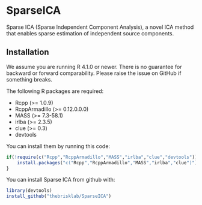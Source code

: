 # SparseICA

Sparse ICA (Sparse Independent Component Analysis), a novel ICA method that enables sparse estimation of independent source components.

## Installation

We assume you are running R 4.1.0 or newer. There is no guarantee for backward or forward comparability. Please raise the issue on GitHub if something breaks.

The following R packages are required:

- Rcpp (>= 1.0.9)
- RcppArmadillo (>= 0.12.0.0.0)
- MASS (>= 7.3-58.1)
- irlba (>= 2.3.5)
- clue (>= 0.3)
- devtools

You can install them by running this code:

```r
if(!require(c("Rcpp","RcppArmadillo","MASS","irlba","clue","devtools"))){
    install.packages("c("Rcpp","RcppArmadillo","MASS","irlba","clue")")
}
```

You can install Sparse ICA from github with:

``` r
library(devtools)
install_github("thebrisklab/SparseICA")
```






